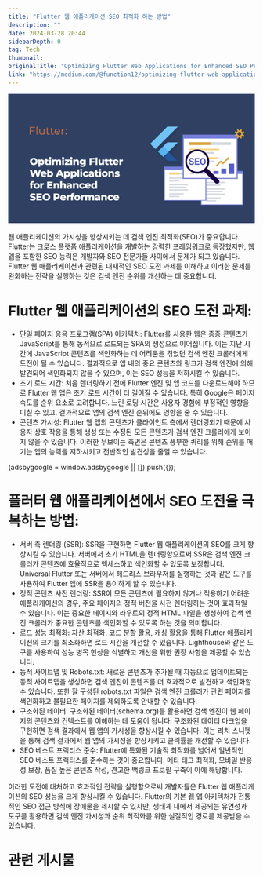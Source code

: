 ```yaml
---
title: "Flutter 웹 애플리케이션 SEO 최적화 하는 방법"
description: ""
date: 2024-03-28 20:44
sidebarDepth: 0
tag: Tech
thumbnail: 
originalTitle: "Optimizing Flutter Web Applications for Enhanced SEO Performance"
link: "https://medium.com/@function12/optimizing-flutter-web-applications-for-enhanced-seo-performance-0650869024b2"
---
```



![OptimizingFlutterWebApplicationsforEnhancedSEOPerformance](./img/OptimizingFlutterWebApplicationsforEnhancedSEOPerformance_0.png)

웹 애플리케이션의 가시성을 향상시키는 데 검색 엔진 최적화(SEO)가 중요합니다. Flutter는 크로스 플랫폼 애플리케이션을 개발하는 강력한 프레임워크로 등장했지만, 웹 앱을 포함한 SEO 능력은 개발자와 SEO 전문가들 사이에서 문제가 되고 있습니다. Flutter 웹 애플리케이션과 관련된 내재적인 SEO 도전 과제를 이해하고 이러한 문제를 완화하는 전략을 실행하는 것은 검색 엔진 순위를 개선하는 데 중요합니다.

# Flutter 웹 애플리케이션의 SEO 도전 과제:

- 단일 페이지 응용 프로그램(SPA) 아키텍처: Flutter를 사용한 웹은 종종 콘텐츠가 JavaScript를 통해 동적으로 로드되는 SPA의 생성으로 이어집니다. 이는 지난 시간에 JavaScript 콘텐츠를 색인화하는 데 어려움을 겪었던 검색 엔진 크롤러에게 도전이 될 수 있습니다. 결과적으로 앱 내의 중요 콘텐츠와 링크가 검색 엔진에 의해 발견되어 색인화되지 않을 수 있으며, 이는 SEO 성능을 저하시킬 수 있습니다.
- 초기 로드 시간: 처음 렌더링하기 전에 Flutter 엔진 및 앱 코드를 다운로드해야 하므로 Flutter 웹 앱은 초기 로드 시간이 더 길어질 수 있습니다. 특히 Google은 페이지 속도를 순위 요소로 고려합니다. 느린 로딩 시간은 사용자 경험에 부정적인 영향을 미칠 수 있고, 결과적으로 앱의 검색 엔진 순위에도 영향을 줄 수 있습니다.
- 콘텐츠 가시성: Flutter 웹 앱의 콘텐츠가 클라이언트 측에서 렌더링되기 때문에 사용자 상호 작용을 통해 생성 또는 수정된 모든 콘텐츠가 검색 엔진 크롤러에게 보이지 않을 수 있습니다. 이러한 무보이는 측면은 콘텐츠 풍부한 쿼리를 위해 순위를 매기는 앱의 능력을 저하시키고 전반적인 발견성을 줄일 수 있습니다.

<!-- ui-log 수평형 -->
<ins class="adsbygoogle"
  style="display:block"
  data-ad-client="ca-pub-4877378276818686"
  data-ad-slot="9743150776"
  data-ad-format="auto"
  data-full-width-responsive="true"></ins>
<component is="script">
(adsbygoogle = window.adsbygoogle || []).push({});
</component>

# 플러터 웹 애플리케이션에서 SEO 도전을 극복하는 방법:

- 서버 측 렌더링 (SSR): SSR을 구현하면 Flutter 웹 애플리케이션의 SEO를 크게 향상시킬 수 있습니다. 서버에서 초기 HTML을 렌더링함으로써 SSR은 검색 엔진 크롤러가 콘텐츠에 효율적으로 액세스하고 색인화할 수 있도록 보장합니다. Universal Flutter 또는 서버에서 헤드리스 브라우저를 실행하는 것과 같은 도구를 사용하여 Flutter 앱에 SSR을 용이하게 할 수 있습니다.
- 정적 콘텐츠 사전 렌더링: SSR이 모든 콘텐츠에 필요하지 않거나 적용하기 어려운 애플리케이션의 경우, 주요 페이지의 정적 버전을 사전 렌더링하는 것이 효과적일 수 있습니다. 이는 중요한 페이지와 라우트의 정적 HTML 파일을 생성하여 검색 엔진 크롤러가 중요한 콘텐츠를 색인화할 수 있도록 하는 것을 의미합니다.
- 로드 성능 최적화: 자산 최적화, 코드 분할 활용, 캐싱 활용을 통해 Flutter 애플리케이션의 크기를 최소화하면 로드 시간을 개선할 수 있습니다. Lighthouse와 같은 도구를 사용하여 성능 병목 현상을 식별하고 개선을 위한 권장 사항을 제공할 수 있습니다.
- 동적 사이트맵 및 Robots.txt: 새로운 콘텐츠가 추가될 때 자동으로 업데이트되는 동적 사이트맵을 생성하면 검색 엔진이 콘텐츠를 더 효과적으로 발견하고 색인화할 수 있습니다. 또한 잘 구성된 robots.txt 파일은 검색 엔진 크롤러가 관련 페이지를 색인화하고 불필요한 페이지를 제외하도록 안내할 수 있습니다.
- 구조화된 데이터: 구조화된 데이터(schema.org)를 활용하면 검색 엔진이 웹 페이지의 콘텐츠와 컨텍스트를 이해하는 데 도움이 됩니다. 구조화된 데이터 마크업을 구현하면 검색 결과에서 웹 앱의 가시성을 향상시킬 수 있습니다. 이는 리치 스니펫을 통해 검색 결과에서 웹 앱의 가시성을 향상시키고 클릭률을 개선할 수 있습니다.
- SEO 베스트 프랙티스 준수: Flutter에 특화된 기술적 최적화를 넘어서 일반적인 SEO 베스트 프랙티스를 준수하는 것이 중요합니다. 메타 태그 최적화, 모바일 반응성 보장, 품질 높은 콘텐츠 작성, 견고한 백링크 프로필 구축이 이에 해당합니다.

이러한 도전에 대처하고 효과적인 전략을 실행함으로써 개발자들은 Flutter 웹 애플리케이션의 SEO 성능을 크게 향상시킬 수 있습니다. Flutter의 기본 웹 앱 아키텍처가 전통적인 SEO 접근 방식에 장애물을 제시할 수 있지만, 생태계 내에서 제공되는 유연성과 도구를 활용하면 검색 엔진 가시성과 순위 최적화를 위한 실질적인 경로를 제공받을 수 있습니다.

# 관련 게시물